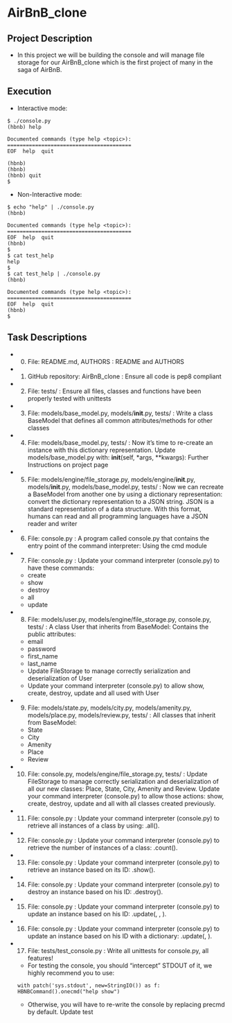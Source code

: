 # AirBnB_clone

## Project Description
- In this project we will be building the console and will manage file storage for our AirBnB_clone which is the first project of many in the saga of AirBnB.

## Execution
- Interactive mode:
```
$ ./console.py
(hbnb) help

Documented commands (type help <topic>):
========================================
EOF  help  quit

(hbnb) 
(hbnb) 
(hbnb) quit
$
```
- Non-Interactive mode:
```
$ echo "help" | ./console.py
(hbnb)

Documented commands (type help <topic>):
========================================
EOF  help  quit
(hbnb) 
$
$ cat test_help
help
$
$ cat test_help | ./console.py
(hbnb)

Documented commands (type help <topic>):
========================================
EOF  help  quit
(hbnb) 
$
```

## Task Descriptions
- 0. File: README.md, AUTHORS : README and AUTHORS
- 1. GitHub repository: AirBnB_clone : Ensure all code is pep8 compliant
- 2. File: tests/ : Ensure all files, classes and functions have been properly tested with unittests
- 3. File: models/base_model.py, models/__init__.py, tests/ : Write a class BaseModel that defines all common attributes/methods for other classes
- 4. File: models/base_model.py, tests/ : Now it’s time to re-create an instance with this dictionary representation. Update models/base_model.py with: __init__(self, *args, **kwargs): Further Instructions on project page
- 5. File: models/engine/file_storage.py, models/engine/__init__.py, models/__init__.py, models/base_model.py, tests/ : Now we can recreate a BaseModel from another one by using a dictionary representation: convert the dictionary representation to a JSON string. JSON is a standard representation of a data structure. With this format, humans can read and all programming languages have a JSON reader and writer
- 6. File: console.py : A program called console.py that contains the entry point of the command interpreter: Using the cmd module
- 7. File: console.py : Update your command interpreter (console.py) to have these commands:
    - create
    - show
    - destroy
    - all
    - update
- 8. File: models/user.py, models/engine/file_storage.py, console.py, tests/ : A class User that inherits from BaseModel: Contains the public attributes:
    - email
    - password
    - first_name
    - last_name
    - Update FileStorage to manage correctly serialization and deserialization of User
    - Update your command interpreter (console.py) to allow show, create, destroy, update and all used with User
- 9. File: models/state.py, models/city.py, models/amenity.py, models/place.py, models/review.py, tests/ : All classes that inherit from BaseModel:
    - State
    - City
    - Amenity
    - Place
    - Review
- 10. File: console.py, models/engine/file_storage.py, tests/ : Update FileStorage to manage correctly serialization and deserialization of all our new classes: Place, State, City, Amenity and Review. Update your command interpreter (console.py) to allow those actions: show, create, destroy, update and all with all classes created previously.
- 11. File: console.py : Update your command interpreter (console.py) to retrieve all instances of a class by using: <class name>.all().
- 12. File: console.py : Update your command interpreter (console.py) to retrieve the number of instances of a class: <class name>.count().
- 13. File: console.py : Update your command interpreter (console.py) to retrieve an instance based on its ID: <class name>.show(<id>).
- 14. File: console.py : Update your command interpreter (console.py) to destroy an instance based on his ID: <class name>.destroy(<id>).
- 15. File: console.py : Update your command interpreter (console.py) to update an instance based on his ID: <class name>.update(<id>, <attribute name>, <attribute value>).
- 16. File: console.py : Update your command interpreter (console.py) to update an instance based on his ID with a dictionary: <class name>.update(<id>, <dictionary representation>).
- 17. File: tests/test_console.py : Write all unittests for console.py, all features! 
    - For testing the console, you should “intercept” STDOUT of it, we highly recommend you to use:
    ```
    with patch('sys.stdout', new=StringIO()) as f:
    HBNBCommand().onecmd("help show")
    ```
    - Otherwise, you will have to re-write the console by replacing precmd by default.
    Update test

